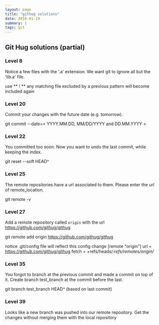 ```yaml
---
layout: page
title: "githug solutions"
date: 2016-01-19
summary: |
tags: git
---
```


## Git Hug solutions (partial)

### Level 8
Notice a few files with the '.a' extension.  We want git to ignore all but the 'lib.a' file.

use ** ! ** any matching file excluded by a previous pattern will become included again

### Level 20
Commit your changes with the future date (e.g. tomorrow).

git commit --date=< YYYY.MM.DD, MM/DD/YYYY and DD.MM.YYYY >

### Level 22
You committed too soon. Now you want to undo the last commit, while keeping the index. 

git reset --soft HEAD^


### Level 25
The remote repositories have a url associated to them.  Please enter the url of remote_location.   

git remote -v

### Level 27
Add a remote repository called `origin` with the url https://github.com/githug/githug

git remote add origin https://github.com/githug/githug

notice .git/config file will reflect this config change
[remote "origin"]
	url = https://github.com/githug/githug
	fetch = +refs/heads/*:refs/remotes/origin/*


### Level 35
You forgot to branch at the previous commit and made a commit on top of it. Create branch test_branch at the commit before the last.

git branch test_branch HEAD^ (based on last commit)


### Level 39
Looks like a new branch was pushed into our remote repository. Get the changes without merging them with the local repository
